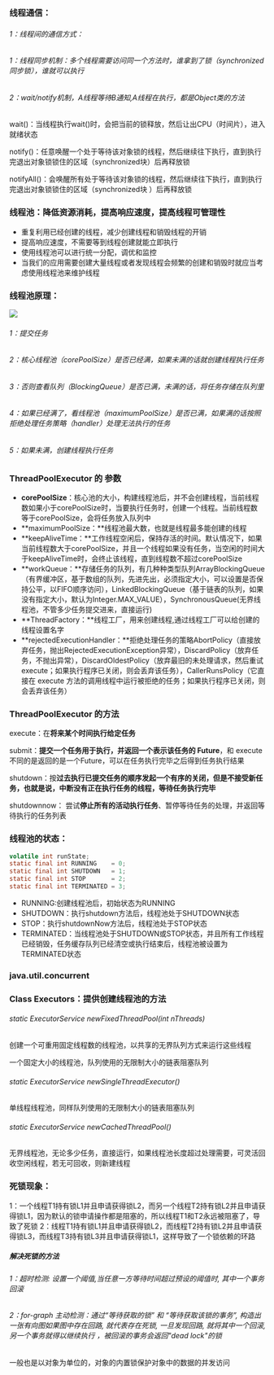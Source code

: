 ### 线程通信：

###### 1：线程间的通信方式：

###### 	1：线程同步机制：多个线程需要访问同一个方法时，谁拿到了锁（synchronized同步锁），谁就可以执行

###### 	2：wait/notify机制，A线程等待B通知,A线程在执行，都是Object类的方法

wait()：当线程执行wait()时，会把当前的锁释放，然后让出CPU（时间片），进入就绪状态

notify()：任意唤醒一个处于等待该对象锁的线程，然后继续往下执行，直到执行完退出对象锁锁住的区域（synchronized块）后再释放锁

notifyAll()：会唤醒所有处于等待该对象锁的线程，然后继续往下执行，直到执行完退出对象锁锁住的区域（synchronized块 ）后再释放锁



### 线程池：降低资源消耗，提高响应速度，提高线程可管理性

- 重复利用已经创建的线程，减少创建线程和销毁线程的开销
- 提高响应速度，不需要等到线程创建就能立即执行
- 使用线程池可以进行统一分配，调优和监控
- 当我们的应用需要创建大量线程或者发现线程会频繁的创建和销毁时就应当考虑使用线程池来维护线程

### 线程池原理：

![](G:\Java\Java_note\9：多线程\线程池.png)

###### 1：提交任务

###### 2：核心线程池（corePoolSize）是否已经满，如果未满的话就创建线程执行任务

###### 3：否则查看队列（BlockingQueue）是否已满，未满的话，将任务存储在队列里

###### 4：如果已经满了，看线程池（maximumPoolSize）是否已满，如果满的话按照拒绝处理任务策略（handler）处理无法执行的任务

###### 5：如果未满，创建线程执行任务



### ThreadPoolExecutor 的 参数

- **corePoolSize**：核心池的大小，构建线程池后，并不会创建线程，当前线程数如果小于corePoolSize时，当要执行任务时，创建一个线程。当前线程数 等于corePoolSize，会将任务放入队列中
- **maximumPoolSize：**线程池最大数，也就是线程最多能创建的线程
- **keepAliveTime：**工作线程空闲后，保持存活的时间。默认情况下，如果当前线程数大于corePoolSize，并且一个线程如果没有任务，当空闲的时间大于keepAliveTime时，会终止该线程，直到线程数不超过corePoolSize
- **workQueue：**存储任务的队列，有几种种类型队列ArrayBlockingQueue（有界缓冲区，基于数组的队列，先进先出，必须指定大小，可以设置是否保持公平，以FIFO顺序访问），LinkedBlockingQueue（基于链表的队列，如果没有指定大小，默认为Integer.MAX_VALUE），SynchronousQueue(无界线程池，不管多少任务提交进来，直接运行)
- **ThreadFactory：**线程工厂，用来创建线程,通过线程工厂可以给创建的线程设置名字
- **rejectedExecutionHandler：**拒绝处理任务的策略AbortPolicy（直接放弃任务，抛出RejectedExecutionException异常），DiscardPolicy（放弃任务，不抛出异常），DiscardOldestPolicy（放弃最旧的未处理请求，然后重试  execute；如果执行程序已关闭，则会丢弃该任务），CallerRunsPolicy（它直接在 execute  方法的调用线程中运行被拒绝的任务；如果执行程序已关闭，则会丢弃该任务）



### ThreadPoolExecutor 的方法

execute：在**将来某个时间执行给定任务**

submit：**提交一个任务用于执行，并返回一个表示该任务的 Future**，和 execute 不同的是返回的是一个Future，可以在任务执行完毕之后得到任务执行结果

shutdown：按**过去执行已提交任务的顺序发起一个有序的关闭，但是不接受新任务，也就是说，中断没有正在执行任务的线程，等待任务执行完毕**

shutdownnow： 尝试**停止所有的活动执行任务**、暂停等待任务的处理，并返回等待执行的任务列表

### 线程池的状态：

```java
volatile int runState;
static final int RUNNING    = 0;
static final int SHUTDOWN   = 1;
static final int STOP       = 2;
static final int TERMINATED = 3;
```

- RUNNING:创建线程池后，初始状态为RUNNING
- SHUTDOWN：执行shutdown方法后，线程池处于SHUTDOWN状态
- STOP：执行shutdownNow方法后，线程池处于STOP状态
- TERMINATED：当线程池处于SHUTDOWN或STOP状态，并且所有工作线程已经销毁，任务缓存队列已经清空或执行结束后，线程池被设置为TERMINATED状态



### java.util.concurrent

### Class Executors：提供创建线程池的方法

###### static ExecutorService newFixedThreadPool(int nThreads) 

创建一个可重用固定线程数的线程池，以共享的无界队列方式来运行这些线程 

一个固定大小的线程池，队列使用的无限制大小的链表阻塞队列

###### static ExecutorService newSingleThreadExecutor() 

单线程线程池，同样队列使用的无限制大小的链表阻塞队列

###### static ExecutorService newCachedThreadPool()

无界线程池，无论多少任务，直接运行，如果线程池长度超过处理需要，可灵活回收空闲线程，若无可回收，则新建线程



### 死锁现象：

1：一个线程T1持有锁L1并且申请获得锁L2，而另一个线程T2持有锁L2并且申请获得锁L1，因为默认的锁申请操作都是阻塞的，所以线程T1和T2永远被阻塞了，导致了死锁
2：线程T1持有锁L1并且申请获得锁L2，而线程T2持有锁L2并且申请获得锁L3，而线程T3持有锁L3并且申请获得锁L1，这样导致了一个锁依赖的环路

##### 解决死锁的方法

###### 1：超时检测: 设置一个阈值,当任意一方等待时间超过预设的阈值时, 其中⼀个事务回滚

###### 2：for-graph 主动检测：通过“等待获取的锁” 和 “等待获取该锁的事务”, 构造出⼀张有向图如果图中存在回路, 就代表存在死锁, 一旦发现回路, 就将其中一个回滚, 另⼀个事务就得以继续执行 ，被回滚的事务会返回"dead lock"的锁

一般也是以对象为单位的，对象的内置锁保护对象中的数据的并发访问



